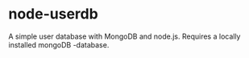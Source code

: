 node-userdb
===========

A simple user database with MongoDB and node.js. Requires a locally installed mongoDB -database.
